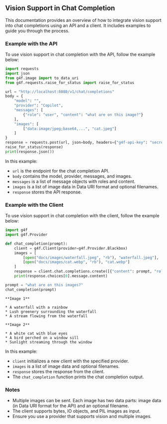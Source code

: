 ## Vision Support in Chat Completion

This documentation provides an overview of how to integrate vision support into chat completions using an API and a client. It includes examples to guide you through the process.

### Example with the API

To use vision support in chat completion with the API, follow the example below:

```python
import requests
import json
from g4f.image import to_data_uri
from g4f.requests.raise_for_status import raise_for_status

url = "http://localhost:8080/v1/chat/completions"
body = {
    "model": "",
    "provider": "Copilot",
    "messages": [
        {"role": "user", "content": "what are on this image?"}
    ],
    "images": [
        ["data:image/jpeg;base64,...", "cat.jpeg"]
    ]
}
response = requests.post(url, json=body, headers={"g4f-api-key": "secret"})
raise_for_status(response)
print(response.json())
```

In this example:
- `url` is the endpoint for the chat completion API.
- `body` contains the model, provider, messages, and images.
- `messages` is a list of message objects with roles and content.
- `images` is a list of image data in Data URI format and optional filenames.
- `response` stores the API response.

### Example with the Client

To use vision support in chat completion with the client, follow the example below:

```python
import g4f
import g4f.Provider

def chat_completion(prompt):
    client = g4f.Client(provider=g4f.Provider.Blackbox)
    images = [
        [open("docs/images/waterfall.jpeg", "rb"), "waterfall.jpeg"],
        [open("docs/images/cat.webp", "rb"), "cat.webp"]
    ]
    response = client.chat.completions.create([{"content": prompt, "role": "user"}], "", images=images)
    print(response.choices[0].message.content)

prompt = "what are on this images?"
chat_completion(prompt)
```

```
**Image 1**

* A waterfall with a rainbow
* Lush greenery surrounding the waterfall
* A stream flowing from the waterfall

**Image 2**

* A white cat with blue eyes
* A bird perched on a window sill
* Sunlight streaming through the window
```

In this example:
- `client` initializes a new client with the specified provider.
- `images` is a list of image data and optional filenames.
- `response` stores the response from the client.
- The `chat_completion` function prints the chat completion output.

### Notes

- Multiple images can be sent. Each image has two data parts: image data (in Data URI format for the API) and an optional filename.
- The client supports bytes, IO objects, and PIL images as input.
- Ensure you use a provider that supports vision and multiple images.